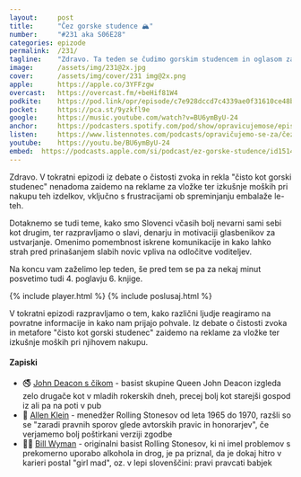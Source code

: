 ```yaml
---
layout: 	post
title:  	"Čez gorske studence 🏔️"
number: 	"#231 aka S06E28"
categories:	epizode
permalink:	/231/
tagline: 	"Zdravo. Ta teden se čudimo gorskim studencem in oglasom za vložke ter izkušnje moških pri njihovem nakupu in ugotovimo, da ne prinašajte slabih novic diktatorjem."
image:		/assets/img/231@2x.jpg
cover:		/assets/img/cover/231 img@2x.png
apple:		https://apple.co/3YFFzgw
overcast:	https://overcast.fm/+beHif81W4
podkite:	https://pod.link/opr/episode/c7e928dccd7c4339ae0f31610ce48bd8
pocket:		https://pca.st/9yzkfl9e
google:		https://music.youtube.com/watch?v=BU6ymByU-24
anchor:		https://podcasters.spotify.com/pod/show/opravicujemose/episodes/ez-gorske-studence-e2q78o3
listen:		https://www.listennotes.com/podcasts/opravičujemo-se-za/čez-gorske-studence-AHLSt-QbYZT/embed/
youtube:	https://youtu.be/BU6ymByU-24
embed:	https://podcasts.apple.com/si/podcast/ez-gorske-studence/id1514750013?i=1000674656009
---
```


Zdravo. V tokratni epizodi iz debate o čistosti zvoka in rekla "čisto kot gorski studenec" nenadoma zaidemo na reklame za vložke ter izkušnje moških pri nakupu teh izdelkov, vključno s frustracijami ob spreminjanju embalaže le-teh. 

Dotaknemo se tudi teme, kako smo Slovenci včasih bolj nevarni sami sebi kot drugim, ter razpravljamo o slavi, denarju in motivaciji glasbenikov za ustvarjanje. Omenimo pomembnost iskrene komunikacije in kako lahko strah pred prinašanjem slabih novic vpliva na odločitve voditeljev. 

Na koncu vam zaželimo lep teden, še pred tem se pa za nekaj minut posvetimo tudi 4. poglavju 6. knjige. 

{% include player.html %}
{% include poslusaj.html %}

V tokratni epizodi razpravljamo o tem, kako različni ljudje reagiramo na povratne informacije in kako nam prijajo pohvale. Iz debate o čistosti zvoka in metafore "čisto kot gorski studenec" zaidemo na reklame za vložke ter izkušnje moških pri njihovem nakupu.

<!--break-->

#### Zapiski

- 🚭 [John Deacon s čikom](https://www.dailymail.co.uk/tvshowbiz/article-9364253/Queen-bassist-John-Deacon-69-looks-worlds-away-rocker-days-smokes-cigarette.html) -  basist skupine Queen John Deacon izgleda zelo drugače kot v mladih rokerskih dneh, precej bolj kot starejši gospod iz ali pa na poti v pub 
- 🤑 [Allen Klein](https://en.wikipedia.org/wiki/Allen_Klein) - menedžer Rolling Stonesov od leta 1965 do 1970, razšli so se "zaradi pravnih sporov glede avtorskih pravic in honorarjev", če verjamemo bolj poštirkani verziji zgodbe 
- 👯‍♀️ [Bill Wyman](https://en.wikipedia.org/wiki/Bill_Wyman) - originalni basist Rolling Stonesov, ki ni imel problemov s prekomerno uporabo alkohola in drog, je pa priznal, da je dokaj hitro v karieri postal "girl mad", oz. v lepi slovenščini: pravi pravcati babjek 